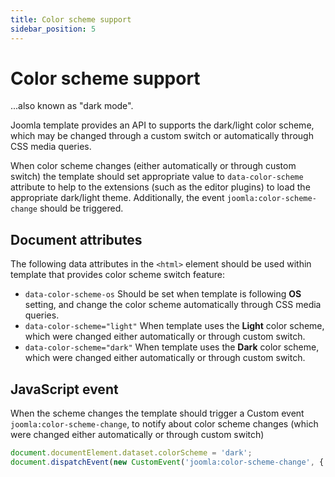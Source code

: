 ```yaml
---
title: Color scheme support
sidebar_position: 5
---
```


Color scheme support
====================

...also known as "dark mode".

Joomla template provides an API to supports the dark/light color scheme, which may be changed through a custom switch or automatically through CSS media queries.

When color scheme changes (either automatically or through custom switch) the template should set appropriate value to `data-color-scheme` attribute 
to help to the extensions (such as the editor plugins) to load the appropriate dark/light theme. 
Additionally, the event `joomla:color-scheme-change` should be triggered.

## Document attributes

The following data attributes in the `<html>` element should be used within template that provides color scheme switch feature:

- `data-color-scheme-os` Should be set when template is following **OS** setting, and change the color scheme automatically through CSS media queries.
- `data-color-scheme="light"` When template uses the **Light** color scheme, which were changed either automatically or through custom switch. 
- `data-color-scheme="dark"` When template uses the **Dark** color scheme, which were changed either automatically or through custom switch.

## JavaScript event

When the scheme changes the template should trigger a Custom event `joomla:color-scheme-change`, 
to notify about color scheme changes (which were changed either automatically or through custom switch)

```javascript
document.documentElement.dataset.colorScheme = 'dark';
document.dispatchEvent(new CustomEvent('joomla:color-scheme-change', { bubbles: true }));
```


